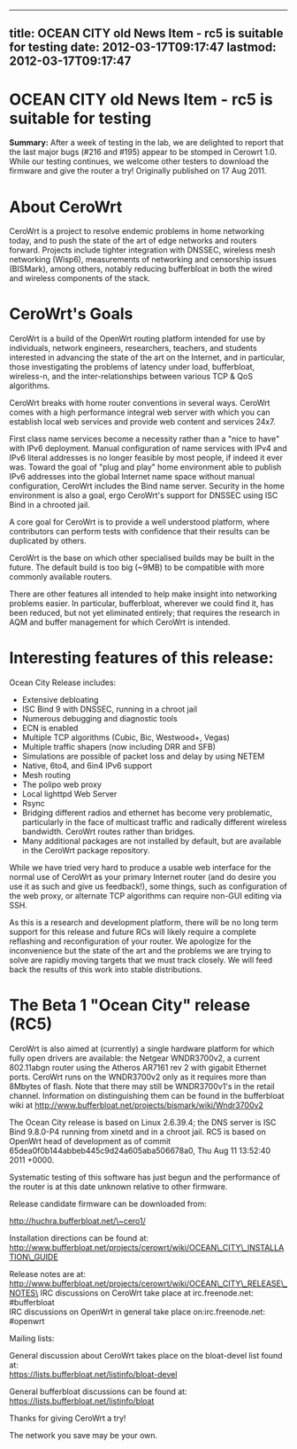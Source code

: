 
---
title: OCEAN CITY old News Item - rc5 is suitable for testing
date: 2012-03-17T09:17:47
lastmod: 2012-03-17T09:17:47
---
OCEAN CITY old News Item - rc5 is suitable for testing
======================================================

**Summary:** After a week of testing in the lab, we are delighted to
report that the last major bugs (\#216 and \#195) appear to be stomped
in Cerowrt 1.0. While our testing continues, we welcome other testers to
download the firmware and give the router a try! Originally published on
17 Aug 2011.

About CeroWrt
=============

CeroWrt is a project to resolve endemic problems in home networking
today, and to push the state of the art of edge networks and routers
forward. Projects include tighter integration with DNSSEC, wireless mesh
networking (Wisp6), measurements of networking and censorship issues
(BISMark), among others, notably reducing bufferbloat in both the wired
and wireless components of the stack.

CeroWrt's Goals
===============

CeroWrt is a build of the OpenWrt routing platform intended for use by
individuals, network engineers, researchers, teachers, and students
interested in advancing the state of the art on the Internet, and in
particular, those investigating the problems of latency under load,
bufferbloat, wireless-n, and the inter-relationships between various TCP
& QoS algorithms.

CeroWrt breaks with home router conventions in several ways. CeroWrt
comes with a high performance integral web server with which you can
establish local web services and provide web content and services 24x7.

First class name services become a necessity rather than a "nice to
have" with IPv6 deployment. Manual configuration of name services with
IPv4 and IPv6 literal addresses is no longer feasible by most people, if
indeed it ever was. Toward the goal of "plug and play" home environment
able to publish IPv6 addresses into the global Internet name space
without manual configuration, CeroWrt includes the Bind name server.
Security in the home environment is also a goal, ergo CeroWrt's support
for DNSSEC using ISC Bind in a chrooted jail.

A core goal for CeroWrt is to provide a well understood platform, where
contributors can perform tests with confidence that their results can be
duplicated by others.

CeroWrt is the base on which other specialised builds may be built in
the future. The default build is too big (\~9MB) to be compatible with
more commonly available routers.

There are other features all intended to help make insight into
networking problems easier. In particular, bufferbloat, wherever we
could find it, has been reduced, but not yet eliminated entirely; that
requires the research in AQM and buffer management for which CeroWrt is
intended.

Interesting features of this release:
=====================================

Ocean City Release includes:

-   Extensive debloating
-   ISC Bind 9 with DNSSEC, running in a chroot jail
-   Numerous debugging and diagnostic tools
-   ECN is enabled
-   Multiple TCP algorithms (Cubic, Bic, Westwood+, Vegas)
-   Multiple traffic shapers (now including DRR and SFB)
-   Simulations are possible of packet loss and delay by using NETEM
-   Native, 6to4, and 6in4 IPv6 support
-   Mesh routing
-   The polipo web proxy
-   Local lighttpd Web Server
-   Rsync
-   Bridging different radios and ethernet has become very problematic,
    particularly in the face of multicast traffic and radically
    different wireless bandwidth. CeroWrt routes rather than bridges.
-   Many additional packages are not installed by default, but are
    available in the CeroWrt package repository.

While we have tried very hard to produce a usable web interface for the
normal use of CeroWrt as your primary Internet router (and do desire you
use it as such and give us feedback!), some things, such as
configuration of the web proxy, or alternate TCP algorithms can require
non-GUI editing via SSH.

As this is a research and development platform, there will be no long
term support for this release and future RCs will likely require a
complete reflashing and reconfiguration of your router. We apologize for
the inconvenience but the state of the art and the problems we are
trying to solve are rapidly moving targets that we must track closely.
We will feed back the results of this work into stable distributions.

The Beta 1 "Ocean City" release (RC5)
=====================================

CeroWrt is also aimed at (currently) a single hardware platform for
which fully open drivers are available: the Netgear WNDR3700v2, a
current 802.11abgn router using the Atheros AR7161 rev 2 with gigabit
Ethernet ports. CeroWrt runs on the WNDR3700v2 only as it requires more
than 8Mbytes of flash. Note that there may still be WNDR3700v1's in the
retail channel. Information on distinguishing them can be found in the
bufferbloat wiki at
http://www.bufferbloat.net/projects/bismark/wiki/Wndr3700v2

The Ocean City release is based on Linux 2.6.39.4; the DNS server is ISC
Bind 9.8.0-P4 running from xinetd and in a chroot jail. RC5 is based on
OpenWrt head of development as of commit
65dea0f0b144abbeb445c9d24a605aba506678a0, Thu Aug 11 13:52:40 2011
+0000.

Systematic testing of this software has just begun and the performance
of the router is at this date unknown relative to other firmware.

Release candidate firmware can be downloaded from:

http://huchra.bufferbloat.net/\~cero1/

Installation directions can be found at:\
http://www.bufferbloat.net/projects/cerowrt/wiki/OCEAN\_CITY\_INSTALLATION\_GUIDE

Release notes are at:\
http://www.bufferbloat.net/projects/cerowrt/wiki/OCEAN\_CITY\_RELEASE\_NOTES\
IRC discussions on CeroWrt take place at irc.freenode.net:
\#bufferbloat\
IRC discussions on OpenWrt in general take place on:irc.freenode.net:
\#openwrt

Mailing lists:

General discussion about CeroWrt takes place on the bloat-devel list
found at:\
https://lists.bufferbloat.net/listinfo/bloat-devel

General bufferbloat discussions can be found at:\
https://lists.bufferbloat.net/listinfo/bloat

Thanks for giving CeroWrt a try!

The network you save may be your own.
